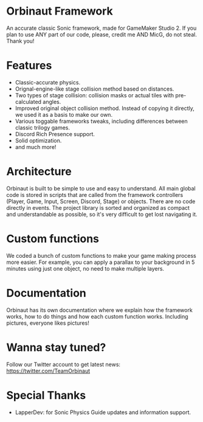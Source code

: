 # Orbinaut Framework
An accurate classic Sonic framework, made for GameMaker Studio 2.
If you plan to use ANY part of our code, please, credit me AND MicG, do not steal. Thank you!

# Features
- Classic-accurate physics.
- Orignal-engine-like stage collision method based on distances.
- Two types of stage collision: collision masks or actual tiles with pre-calculated angles.
- Improved original object collision method. Instead of copying it directly, we used it as a basis to make our own.
- Various toggable frameworks tweaks, including differences between classic trilogy games.
- Discord Rich Presence support.
- Solid optimization.
- and much more!

# Architecture
Orbinaut is built to be simple to use and easy to understand. All main global code is stored in scripts that are called from the framework 
controllers (Player, Game, Input, Screen, Discord, Stage) or objects. There are no code directly in events. The project library is sorted 
and organized as compact and understandable as possible, so it's very difficult to get lost navigating it.

# Custom functions
We coded a bunch of custom functions to make your game making process more easier. For example, you can apply a parallax to your background in 5 minutes using 
just one object, no need to make multiple layers.

# Documentation
Orbinaut has its own documentation where we explain how the framework works, how to do things and how each custom function works. Including pictures, 
everyone likes pictures!

# Wanna stay tuned?
Follow our Twitter account to get latest news: https://twitter.com/TeamOrbinaut

# Special Thanks
- LapperDev: for Sonic Physics Guide updates and information support.
